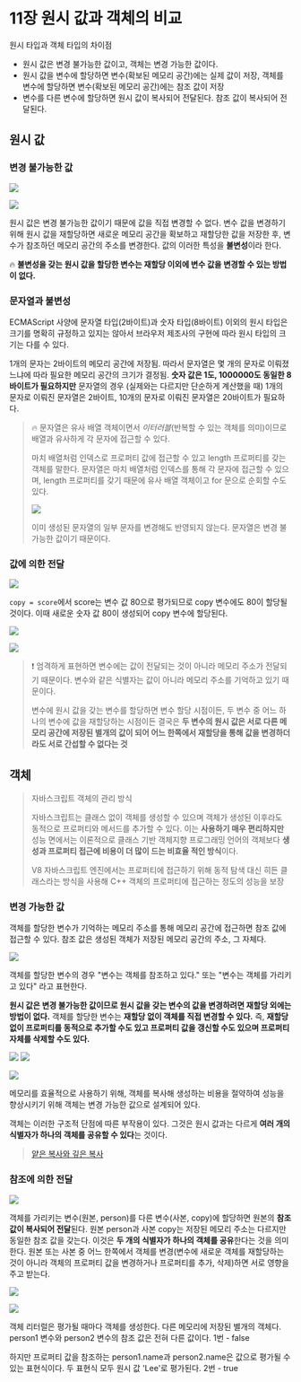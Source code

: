 # 11장 원시 값과 객체의 비교

원시 타입과 객체 타입의 차이점

- 원시 값은 변경 불가능한 값이고, 객체는 변경 가능한 값이다.
- 원시 값을 변수에 할당하면 변수(확보된 메모리 공간)에는 실제 값이 저장, 객체를 변수에 할당하면 변수(확보된 메모리 공간)에는 참조 값이 저장
- 변수를 다른 변수에 할당하면 원시 값이 복사되어 전달된다. 참조 값이 복사되어 전달된다.

## 원시 값

### 변경 불가능한 값

![](https://velog.velcdn.com/images/pmj9498/post/97872ecb-7d35-43aa-89f9-712edd032cb9/image.png)

![](https://velog.velcdn.com/images/pmj9498/post/a2fe65ca-223e-48ec-8d0d-2344e43e6506/image.png)

원시 값은 변경 불가능한 값이기 때문에 값을 직접 변경할 수 없다. 변수 값을 변경하기 위해 원시 값을 재할당하면 새로운 메모리 공간을 확보하고 재할당한 값을 저장한 후, 변수가 참조하던 메모리 공간의 주소를 변경한다. 값의 이러한 특성을 **불변성**이라 한다.

🔥 **불변성을 갖는 원시 값을 할당한 변수는 재할당 이외에 변수 값을 변경할 수 있는 방법이 없다.**

### 문자열과 불변성

ECMAScript 사양에 문자열 타입(2바이트)과 숫자 타입(8바이트) 이외의 원시 타입은 크기를 명확히 규정하고 있지는 않아서 브라우저 제조사의 구현에 따라 원시 타입의 크기는 다를 수 있다.

1개의 문자는 2바이트의 메모리 공간에 저장됨. 따라서 문자열은 몇 개의 문자로 이뤄졌느냐에 따라 필요한 메모리 공간의 크기가 결정됨. **숫자 값은 1도, 1000000도 동일한 8바이트가 필요하지만** 문자열의 경우 (실제와는 다르지만 단순하게 계산했을 때) 1개의 문자로 이뤄진 문자열은 2바이트, 10개의 문자로 이뤄진 문자열은 20바이트가 필요하다.

> 🔥 문자열은 유사 배열 객체이면서 _이터러블_(반복할 수 있는 객체를 의미)이므로 배열과 유사하게 각 문자에 접근할 수 있다.
>
> 마치 배열처럼 인덱스로 프로퍼티 값에 접근할 수 있고 length 프로퍼티를 갖는 객체를 말한다. 문자열은 마치 배열처럼 인덱스를 통해 각 문자에 접근할 수 있으며, length 프로퍼티를 갖기 때문에 유사 배열 객체이고 for 문으로 순회할 수도 있다.
>
> ![](https://velog.velcdn.com/images/pmj9498/post/09f5fa38-586c-4208-a559-4afb7b3360d1/image.png)
>
> 이미 생성된 문자열의 일부 문자를 변경해도 반영되지 않는다. 문자열은 변경 불가능한 값이기 때문이다.

### 값에 의한 전달

![](https://velog.velcdn.com/images/pmj9498/post/5da7202d-e103-44fc-aa20-7a8436a984f9/image.png)

`copy = score`에서 score는 변수 값 80으로 평가되므로 copy 변수에도 80이 할당될 것이다. 이때 새로운 숫자 값 80이 생성되어 copy 변수에 할당된다.

![](https://velog.velcdn.com/images/pmj9498/post/3f596ccc-9e8e-4026-a9c0-95f58c5810e0/image.png)

![](https://velog.velcdn.com/images/pmj9498/post/e99c4567-2174-4983-a125-b9d761096560/image.png)

> ❗ 엄격하게 표현하면 변수에는 값이 전달되는 것이 아니라 메모리 주소가 전달되기 때문이다. 변수와 같은 식별자는 값이 아니라 메모리 주소를 기억하고 있기 때문이다.
>
> 변수에 원시 값을 갖는 변수를 할당하면 변수 할당 시점이든, 두 변수 중 어느 하나의 변수에 값을 재할당하는 시점이든 결국은 **두 변수의 원시 값은 서로 다른 메모리 공간에 저장된 별개의 값이 되어 어느 한쪽에서 재할당을 통해 값을 변경하더라도 서로 간섭할 수 없다는 것**

## 객체

> 자바스크립트 객체의 관리 방식
>
> 자바스크립트는 클래스 없이 객체를 생성할 수 있으며 객체가 생성된 이후라도 동적으로 프로퍼티와 메서드를 추가할 수 있다. 이는 **사용하기 매우 편리하지만** 성능 면에서는 이론적으로 클래스 기반 객체지향 프로그래밍 언어의 객체보다 **생성과 프로퍼티 접근에 비용이 더 많이 드는 비효율 적인 방식**이다.
>
> V8 자바스크립트 엔진에서는 프로퍼티에 접근하기 위해 동적 탐색 대신 히든 클래스라는 방식을 사용해 C++ 객체의 프로퍼티에 접근하는 정도의 성능을 보장

### 변경 가능한 값

객체를 할당한 변수가 기억하는 메모리 주소를 통해 메모리 공간에 접근하면 참조 값에 접근할 수 있다. 참조 값은 생성된 객체가 저장된 메모리 공간의 주소, 그 자체다.

![](https://velog.velcdn.com/images/pmj9498/post/4d8707a9-a326-494b-9c72-9699b151c24e/image.png)

객체를 할당한 변수의 경우 "변수는 객체를 참조하고 있다." 또는 "변수는 객체를 가리키고 있다" 라고 표현한다.

**원시 값은 변경 불가능한 값이므로 원시 값을 갖는 변수의 값을 변경하려면 재할당 외에는 방법이 없다.** 객체를 할당한 변수는 **재할당 없이 객체를 직접 변경할 수 있다.** 즉, **재할당 없이 프로퍼티를 동적으로 추가할 수도 있고 프로퍼티 값을 갱신할 수도 있으며 프로퍼티 자체를 삭제할 수도 있다.**

![](https://velog.velcdn.com/images/pmj9498/post/21e0f82a-e33a-4bd0-90f4-0b6d3efa15ac/image.png)
![](https://velog.velcdn.com/images/pmj9498/post/efca6c02-7495-47dc-a207-b87928f965f5/image.png)

![](https://velog.velcdn.com/images/pmj9498/post/ada98d11-ac5d-41da-8471-e6c6a01ac48a/image.png)

메모리를 효율적으로 사용하기 위해, 객체를 복사해 생성하는 비용을 절약하여 성능을 향상시키기 위해 객체는 변경 가능한 값으로 설계되어 있다.

객체는 이러한 구조적 단점에 따른 부작용이 있다. 그것은 원시 값과는 다르게 **여러 개의 식별자가 하나의 객체를 공유할 수 있다**는 것이다.

> [얕은 복사와 깊은 복사](https://bbangson.tistory.com/78)

### 참조에 의한 전달

![](https://velog.velcdn.com/images/pmj9498/post/1ea86263-eba8-4ad4-8bd6-a5efb93aa012/image.png)

객체를 가리키는 변수(원본, person)를 다른 변수(사본, copy)에 할당하면 원본의 **참조 값이 복사되어 전달**된다. 원본 person과 사본 copy는 저장된 메모리 주소는 다르지만 동일한 참조 값을 갖는다. 이것은 **두 개의 식별자가 하나의 객체를 공유**한다는 것을 의미한다. 원본 또는 사본 중 어느 한쪽에서 객체를 변경(변수에 새로운 객체를 재할당하는 것이 아니라 객체의 프로퍼티 값을 변경하거나 프로퍼티를 추가, 삭제)하면 서로 영향을 주고 받는다.

![](https://velog.velcdn.com/images/pmj9498/post/060d8fd0-292c-4c7c-bd6b-4d5f9136443b/image.png)

![](https://velog.velcdn.com/images/pmj9498/post/c1d1aaa8-7ed4-45bb-a363-60552cbb274c/image.png)

객체 리터럴은 평가될 때마다 객체를 생성한다. 다른 메모리에 저장된 별개의 객체다. person1 변수와 person2 변수의 참조 값은 전혀 다른 값이다. 1번 - false

하지만 프로퍼티 값을 참조하는 person1.name과 person2.name은 값으로 평가될 수 있는 표현식이다. 두 표현식 모두 원시 값 'Lee'로 평가된다. 2번 - true
